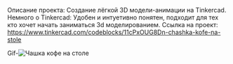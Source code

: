 Опиcание проекта:
Создание лёгкой 3D модели-анимации на Tinkercad. 
Немного о Tinkercad:
Удобен и интуетивно понятен, подходит для тех кто хочет начать заниматься 3d моделированием.
Ссылка на проект:
https://www.tinkercad.com/codeblocks/11cPxOUG8Dn-chashka-kofe-na-stole

Gif-![Чашка кофе на столе](https://github.com/MarkAmanbaew/-1/assets/171889136/eeb9f1a4-ce91-4763-8247-1b5d942c9465)

